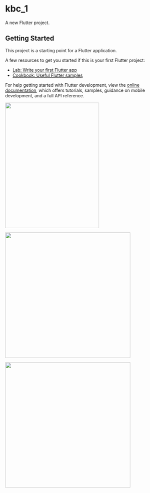 # kbc_1

A new Flutter project.

## Getting Started

This project is a starting point for a Flutter application.

A few resources to get you started if this is your first Flutter project:

- [Lab: Write your first Flutter app](https://docs.flutter.dev/get-started/codelab)
- [Cookbook: Useful Flutter samples](https://docs.flutter.dev/cookbook)

For help getting started with Flutter development, view the
[online documentation](https://docs.flutter.dev/), which offers tutorials,
samples, guidance on mobile development, and a full API reference.

<p>
<img src = "https://user-images.githubusercontent.com/114207033/216923048-4902cae4-d44b-420f-80a5-4947a918ac0b.png"height="400px"width="300px">
</p>


<p>
<img src = "https://user-images.githubusercontent.com/114207033/216923242-7e6468a4-39f4-4c2d-a815-9eeabdddcad9.png"height="400px"width="400px">
</p>



<p>
<img src = "https://user-images.githubusercontent.com/114207033/216923390-7f5061a2-187e-4aa3-b625-a871422645aa.png"height="400px"width="400px">
</p>

